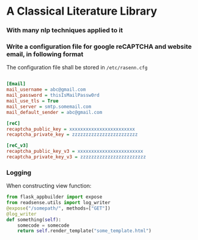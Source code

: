 # A Classical Literature Library
### With many nlp techniques applied to it

### Write a configuration file for google reCAPTCHA and website email, in following format

The configuration file shall be stored in ```/etc/rasenn.cfg```

```cfg

[Email]
mail_username = abc@gmail.com
mail_password = thisIsMailPassw0rd
mail_use_tls = True
mail_server = smtp.somemail.com
mail_default_sender = abc@gmail.com

[reC]
recaptcha_public_key = xxxxxxxxxxxxxxxxxxxxxxxx
recaptcha_private_key = zzzzzzzzzzzzzzzzzzzzzzzz

[reC_v3]
recaptcha_public_key_v3 = xxxxxxxxxxxxxxxxxxxxxxxx
recaptcha_private_key_v3 = zzzzzzzzzzzzzzzzzzzzzzzz

```

### Logging
When constructing view function:
```python
from flask_appbuilder import expose
from readsense.utils import log_writer
@expose("/somepath/", methods=["GET"])
@log_writer
def something(self):
    somecode = somecode
    return self.render_template("some_template.html")
```